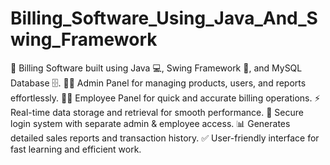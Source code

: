 # Billing_Software_Using_Java_And_Swing_Framework
🧾 Billing Software built using Java 💻, Swing Framework 🎨, and MySQL Database 🗄️.
👨‍💼 Admin Panel for managing products, users, and reports effortlessly.
👩‍💻 Employee Panel for quick and accurate billing operations.
⚡ Real-time data storage and retrieval for smooth performance.
🔐 Secure login system with separate admin & employee access.
📊 Generates detailed sales reports and transaction history.
✅ User-friendly interface for fast learning and efficient work.
